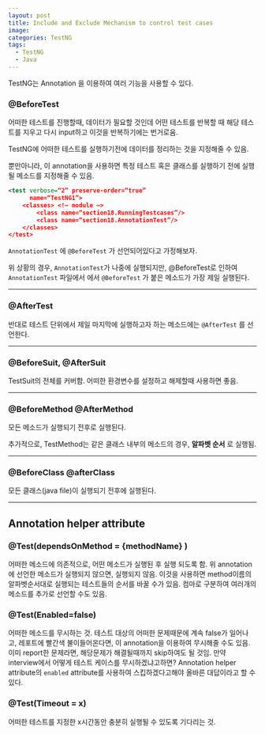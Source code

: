 ```yaml
---
layout: post
title: Include and Exclude Mechanism to control test cases
image:
categories: TestNG
tags:
  - TestNG
  - Java
---
```


TestNG는 Annotation 을 이용하여 여러 기능을 사용할 수 있다.



### @BeforeTest
어떠한 테스트를 진행할때, 데이터가 필요할 것인데 어떤 테스트를 반복할 때 해당 테스트를 지우고 다시 input하고 이것을 반복하기에는 번거로움.

TestNG에 어떠한 테스트를 실행하기전에 데이터를 정리하는 것을 지정해줄 수 있음.

뿐만아니라, 이 annotation을 사용하면 특정 테스트 혹은 클래스를 실행하기 전에 실행될 메소드를 지정해줄 수 있음.

```xml
<test verbose=“2” preserve-order=“true”
      name=“TestNG1”>
    <classes> <!— module —>
        <class name=“section18.RunningTestcases”/>
        <class name=“section18.AnnotationTest”/>
    </classes>
</test>

```
`AnnotationTest` 에 `@BeforeTest` 가 선언되어있다고 가정해보자.

위 상황의 경우, `AnnotationTest`가 나중에 실행되지만, @BeforeTest로 인하여 `AnnotationTest`  파일에서 에서 `@BeforeTest` 가 붙은 메소드가 가장 제일 실행된다.

---

### @AfterTest

반대로 테스트 단위에서 제일 마지막에 실행하고자 하는 메소드에는 `@AfterTest` 를 선언한다.



- - - -
### @BeforeSuit, @AfterSuit
TestSuit의 전체를 커버함.
어떠한 환경변수를 설정하고 해제할때 사용하면 좋음.



- - - -
### @BeforeMethod @AfterMethod
모든 메소드가 실행되기 전후로 실행된다.

추가적으로, TestMethod는 같은 클래스 내부의 메소드의 경우, **알파벳 순서** 로 실행됨. 



- - - -
### @BeforeClass @afterClass

모든 클래스(java file)이 실행되기 전후에 실행된다.



- - - -
## Annotation helper attribute
### @Test(dependsOnMethod = {methodName} )

어떠한 메소드에 의존적으로, 어떤 메소드가 실행된 후 실행 되도록 함.
위 annotation에 선언한 메소드가 실행되지 않으면, 실행되지 않음.
이것을 사용하면 method이름의 알파벳순서대로 실행되는 테스트들의 순서를 바꿀 수가 있음.
컴마로 구분하여 여러개의 메소드를 추가로 선언할 수도 있음.



### @Test(Enabled=false)
어떠한 메소드를 무시하는 것. 테스트 대상의 어떠한 문제때문에 계속 false가 일어나고, 레포트에 빨간색 불이들어온다면, 이 annotation을 이용하여 무시해줄 수도 있음.
이미 report한 문제라면, 해당문제가 해결될때까지 skip하여도 될 것임.
만약 interview에서 어떻게 테스트 케이스를 무시하겠냐고하면? Annotation helper attribute의 `enabled` attribute를 사용하여 스킵하겠다고해야 올바른 대답이라고 할 수 있다.



### @Test(Timeout = x)
어떠한 테스트를 지정한 x시간동안 충분히 실행될 수 있도록 기다리는 것.









